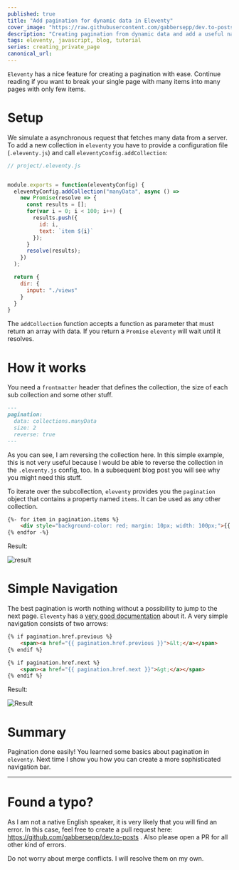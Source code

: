 ```yaml
---
published: true
title: "Add pagination for dynamic data in Eleventy"
cover_image: "https://raw.githubusercontent.com/gabbersepp/dev.to-posts/master/blog-posts/private-page/eleventy-create-pagination/assets/header.png"
description: "Creating pagination from dynamic data and add a useful navigation bar"
tags: eleventy, javascript, blog, tutorial
series: creating_private_page
canonical_url:
---
```


`Eleventy` has a nice feature for creating a pagination with ease. Continue reading if you want to break your single page with many items into many pages with only few items.

# Setup

We simulate a asynchronous request that fetches many data from a server. To add a new collection in `eleventy` you have to provide a configuration file (`.eleventy.js`) and call `eleventyConfig.addCollection`:

```js
// project/.eleventy.js


module.exports = function(eleventyConfig) {
  eleventyConfig.addCollection("manyData", async () =>
    new Promise(resolve => {
      const results = [];
      for(var i = 0; i < 100; i++) {
        results.push({
          id: i,
          text: `item ${i}`
        });
      }
      resolve(results);
    })
  );

  return {
    dir: {
      input: "./views"
    }
  }
}

```

The `addCollection` function accepts a function as parameter that must return an array with data. If you return a `Promise` `eleventy` will wait until it resolves.

# How it works

You need a `frontmatter` header that defines the collection, the size of each sub collection and some other stuff. 

<!-- embedme project/views/index.njk#L1-L6 -->
```md
---
pagination:
  data: collections.manyData
  size: 2
  reverse: true
---
```

As you can see, I am reversing the collection here. In this simple example, this is not very useful because I would be able to reverse the collection in the `.eleventy.js` config, too. In a subsequent blog post you will see why you might need this stuff.

To iterate over the subcollection, `eleventy` provides you the `pagination` object that contains a property named `items`. It can be used as any other collection.

<!-- embedme project/views/index.njk#L8-L10 -->
```html
{%- for item in pagination.items %}
    <div style="background-color: red; margin: 10px; width: 100px;">{{ item.text }}</div>
{% endfor -%}
```

Result:

![result](./assets/first-result.jpg)

# Simple Navigation

The best pagination is worth nothing without a possibility to jump to the next page. `Eleventy` has a [very good documentation](https://www.11ty.dev/docs/pagination/nav/) about it. A very simple navigation consists of two arrows:

<!-- embedme project/views/index.njk#L12-L18 -->
```html
{% if pagination.href.previous %}
    <span><a href="{{ pagination.href.previous }}">&lt;</a></span>
{% endif %}

{% if pagination.href.next %}
    <span><a href="{{ pagination.href.next }}">&gt;</a></span>
{% endif %}
```

Result:

![Result](./assets/second-result.jpg)

# Summary 

Pagination done easily! You learned some basics about pagination in `eleventy`. Next time I show you how you can create a more sophisticated navigation bar.

----

# Found a typo?
As I am not a native English speaker, it is very likely that you will find an error. In this case, feel free to create a pull request here: https://github.com/gabbersepp/dev.to-posts . Also please open a PR for all other kind of errors.

Do not worry about merge conflicts. I will resolve them on my own. 
